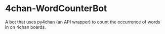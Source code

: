 # 4chan-WordCounterBot
A bot that uses py4chan (an API wrapper) to count the occurrence of words in on 4chan boards.
